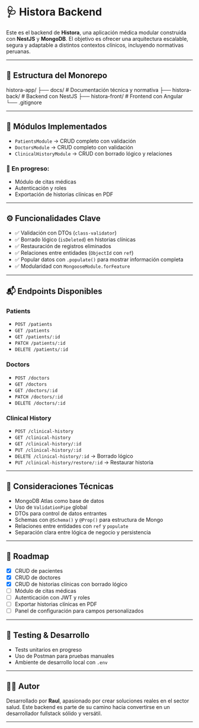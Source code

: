 # 🩺 Histora Backend

Este es el backend de **Histora**, una aplicación médica modular construida con **NestJS** y **MongoDB**. El objetivo es ofrecer una arquitectura escalable, segura y adaptable a distintos contextos clínicos, incluyendo normativas peruanas.

---

## 📁 Estructura del Monorepo
histora-app/
├── docs/             # Documentación técnica y normativa
├── histora-back/     # Backend con NestJS
├── histora-front/    # Frontend con Angular
└── .gitignore

---

## 🧱 Módulos Implementados

- `PatientsModule` → CRUD completo con validación
- `DoctorsModule` → CRUD completo con validación
- `ClinicalHistoryModule` → CRUD con borrado lógico y relaciones

### 🔄 En progreso:
- Módulo de citas médicas
- Autenticación y roles
- Exportación de historias clínicas en PDF

---

## ⚙️ Funcionalidades Clave

- ✅ Validación con DTOs (`class-validator`)
- ✅ Borrado lógico (`isDeleted`) en historias clínicas
- ✅ Restauración de registros eliminados
- ✅ Relaciones entre entidades (`ObjectId` con `ref`)
- ✅ Popular datos con `.populate()` para mostrar información completa
- ✅ Modularidad con `MongooseModule.forFeature`

---

## 📬 Endpoints Disponibles

### Patients
- `POST /patients`
- `GET /patients`
- `GET /patients/:id`
- `PATCH /patients/:id`
- `DELETE /patients/:id`

### Doctors
- `POST /doctors`
- `GET /doctors`
- `GET /doctors/:id`
- `PATCH /doctors/:id`
- `DELETE /doctors/:id`

### Clinical History
- `POST /clinical-history`
- `GET /clinical-history`
- `GET /clinical-history/:id`
- `PUT /clinical-history/:id`
- `DELETE /clinical-history/:id` → Borrado lógico
- `PUT /clinical-history/restore/:id` → Restaurar historia

---

## 🧠 Consideraciones Técnicas

- MongoDB Atlas como base de datos
- Uso de `ValidationPipe` global
- DTOs para control de datos entrantes
- Schemas con `@Schema()` y `@Prop()` para estructura de Mongo
- Relaciones entre entidades con `ref` y `populate`
- Separación clara entre lógica de negocio y persistencia

---

## 🚀 Roadmap

- [x] CRUD de pacientes
- [x] CRUD de doctores
- [x] CRUD de historias clínicas con borrado lógico
- [ ] Módulo de citas médicas
- [ ] Autenticación con JWT y roles
- [ ] Exportar historias clínicas en PDF
- [ ] Panel de configuración para campos personalizados

---

## 🧪 Testing & Desarrollo

- Tests unitarios en progreso
- Uso de Postman para pruebas manuales
- Ambiente de desarrollo local con `.env`

---

## 👨‍💻 Autor

Desarrollado por **Raul**, apasionado por crear soluciones reales en el sector salud. Este backend es parte de su camino hacia convertirse en un desarrollador fullstack sólido y versátil.

---